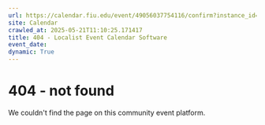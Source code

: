 ```yaml
---
url: https://calendar.fiu.edu/event/49056037754116/confirm?instance_id=49056037754117&return=https%3A%2F%2Fcalendar.fiu.edu%2F
site: Calendar
crawled_at: 2025-05-21T11:10:25.171417
title: 404 - Localist Event Calendar Software
event_date: 
dynamic: True
---
```


# 404 - not found
We couldn't find the page on this community event platform.
